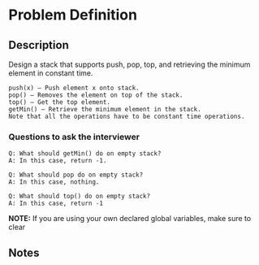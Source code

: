 # Problem Definition

## Description

Design a stack that supports push, pop, top, and retrieving the minimum element in constant time.

```text
push(x) – Push element x onto stack.
pop() – Removes the element on top of the stack.
top() – Get the top element.
getMin() – Retrieve the minimum element in the stack.
Note that all the operations have to be constant time operations.
```

### Questions to ask the interviewer

```text
Q: What should getMin() do on empty stack?
A: In this case, return -1.

Q: What should pop do on empty stack?
A: In this case, nothing.

Q: What should top() do on empty stack?
A: In this case, return -1
```

**NOTE:** If you are using your own declared global variables, make sure to clear

## Notes